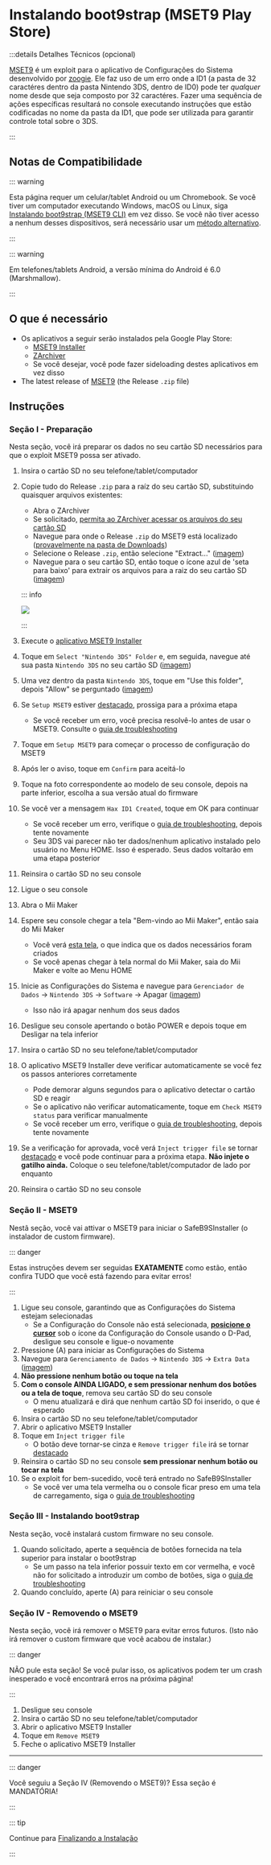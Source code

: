 # Instalando boot9strap (MSET9 Play Store)

:::details Detalhes Técnicos (opcional)

[MSET9](https://github.com/zoogie/MSET9) é um exploit para o aplicativo de Configurações do Sistema desenvolvido por [zoogie](https://github.com/zoogie). Ele faz uso de um erro onde a ID1 (a pasta de 32 caractéres dentro da pasta Nintendo 3DS, dentro de ID0) pode ter _qualquer_ nome desde que seja composto por 32 caractéres. Fazer uma sequência de ações específicas resultará no console executando instruções que estão codificadas no nome da pasta da ID1, que pode ser utilizada para garantir controle total sobre o 3DS.

:::

## Notas de Compatibilidade

::: warning

Esta página requer um celular/tablet Android ou um Chromebook. Se você tiver um computador executando Windows, macOS ou Linux, siga [Instalando boot9strap (MSET9 CLI)](installing-boot9strap-\(mset9-cli\)) em vez disso. Se você não tiver acesso a nenhum desses dispositivos, será necessário usar um [método alternativo](https://wiki.hacks.guide/wiki/3DS:Alternate_Exploits).

:::

::: warning

Em telefones/tablets Android, a versão mínima do Android é 6.0 (Marshmallow).

:::

## O que é necessário

- Os aplicativos a seguir serão instalados pela Google Play Store:
    - [MSET9 Installer](https://play.google.com/store/apps/details?id=moe.saru.homebrew.console3ds.mset9_installer_android)
    - [ZArchiver](https://play.google.com/store/apps/details?id=ru.zdevs.zarchiver)
    - Se você desejar, você pode fazer sideloading destes aplicativos em vez disso
- The latest release of [MSET9](https://github.com/hacks-guide/MSET9/releases/latest) (the Release `.zip` file)

## Instruções

### Seção I - Preparação

Nesta seção, você irá preparar os dados no seu cartão SD necessários para que o exploit MSET9 possa ser ativado.

1. Insira o cartão SD no seu telefone/tablet/computador

2. Copie tudo do Release `.zip` para a raíz do seu cartão SD, substituindo quaisquer arquivos existentes:

    - Abra o ZArchiver
    - Se solicitado, [permita ao ZArchiver acessar os arquivos do seu cartão SD](/images/screenshots/mset9/zarchiver-allow.png)
    - Navegue para onde o Release `.zip` do MSET9 está localizado ([provavelmente na pasta de Downloads](/images/screenshots/mset9/zarchiver-zip-location.png))
    - Selecione o Release `.zip`, então selecione "Extract..." ([imagem](/images/screenshots/mset9/zarchiver-extract-1.png))
    - Navegue para o seu cartão SD, então toque o ícone azul de 'seta para baixo' para extrair os arquivos para a raiz do seu cartão SD ([imagem](/images/screenshots/mset9/zarchiver-extract-2.png))

    ::: info

    ![](/images/screenshots/mset9/mset9-root-layout-android.png)

    :::

3. Execute o [aplicativo MSET9 Installer](/images/screenshots/mset9/mset9-setup-android.png)

4. Toque em `Select "Nintendo 3DS" Folder` e, em seguida, navegue até sua pasta `Nintendo 3DS` no seu cartão SD ([imagem](/images/screenshots/mset9/select-mset9-folder-1.png))

5. Uma vez dentro da pasta `Nintendo 3DS`, toque em "Use this folder", depois "Allow" se perguntado ([imagem](/images/screenshots/mset9/select-mset9-folder-2.png))

6. Se `Setup MSET9` estiver [destacado](/images/screenshots/mset9/setup-mset9-highlighted.png), prossiga para a próxima etapa
    - Se você receber um erro, você precisa resolvê-lo antes de usar o MSET9. Consulte o [guia de troubleshooting](troubleshooting-mset9)

7. Toque em `Setup MSET9` para começar o processo de configuração do MSET9

8. Após ler o aviso, toque em `Confirm` para aceitá-lo

9. Toque na foto correspondente ao modelo de seu console, depois na parte inferior, escolha a sua versão atual do firmware

10. Se você ver a mensagem `Hax ID1 Created`, toque em OK para continuar
    - Se você receber um erro, verifique o [guia de troubleshooting](troubleshooting-mset9), depois tente novamente
    - Seu 3DS vai parecer não ter dados/nenhum aplicativo instalado pelo usuário no Menu HOME. Isso é esperado. Seus dados voltarão em uma etapa posterior

11. Reinsira o cartão SD no seu console

12. Ligue o seu console

13. Abra o Mii Maker

14. Espere seu console chegar a tela "Bem-vindo ao Mii Maker", então saia do Mii Maker
    - Você verá [esta tela](/images/screenshots/mset9/mii-extdata.png), o que indica que os dados necessários foram criados
    - Se você apenas chegar à tela normal do Mii Maker, saia do Mii Maker e volte ao Menu HOME

15. Inicie as Configurações do Sistema e navegue para `Gerenciador de Dados` -> `Nintendo 3DS` -> `Software` -> Apagar ([imagem](/images/screenshots/database-reset.jpg))
    - Isso não irá apagar nenhum dos seus dados

16. Desligue seu console apertando o botão POWER e depois toque em Desligar na tela inferior

17. Insira o cartão SD no seu telefone/tablet/computador

18. O aplicativo MSET9 Installer deve verificar automaticamente se você fez os passos anteriores corretamente
    - Pode demorar alguns segundos para o aplicativo detectar o cartão SD e reagir
    - Se o aplicativo não verificar automaticamente, toque em `Check MSET9 status` para verificar manualmente
    - Se você receber um erro, verifique o [guia de troubleshooting](troubleshooting-mset9), depois tente novamente

19. Se a verificação for aprovada, você verá `Inject trigger file` se tornar [destacado](/images/screenshots/mset9/inject-trigger-highlighted.png) e você pode continuar para a próxima etapa. **Não injete o gatilho ainda.** Coloque o seu telefone/tablet/computador de lado por enquanto

20. Reinsira o cartão SD no seu console

### Seção II - MSET9

Nestã seção, você vai attivar o MSET9 para iniciar o SafeB9SInstaller (o instalador de custom firmware).

::: danger

Estas instruções devem ser seguidas **EXATAMENTE** como estão, então confira TUDO que você está fazendo para evitar erros!

:::

1. Ligue seu console, garantindo que as Configurações do Sistema estejam selecionadas
    - Se a Configuração do Console não está selecionada, **[posicione o cursor](/images/screenshots/mset9/hover-settings.png)** sob o ícone da Configuração do Console usando o D-Pad, desligue seu console e ligue-o novamente
2. Pressione (A) para iniciar as Configurações do Sistema
3. Navegue para `Gerenciamento de Dados` -> `Nintendo 3DS` -> `Extra Data` ([imagem](/images/screenshots/mset9/settings-extdata.png))
4. **Não pressione nenhum botão ou toque na tela**
5. **Com o console AINDA LIGADO, e sem pressionar nenhum dos botões ou a tela de toque**, remova seu cartão SD do seu console
    - O menu atualizará e dirá que nenhum cartão SD foi inserido, o que é esperado
6. Insira o cartão SD no seu telefone/tablet/computador
7. Abrir o aplicativo MSET9 Installer
8. Toque em `Inject trigger file`
    - O botão deve tornar-se cinza e `Remove trigger file` irá se tornar [destacado](/images/screenshots/mset9/remove-trigger-highlighted.png)
9. Reinsira o cartão SD no seu console **sem pressionar nenhum botão ou tocar na tela**
10. Se o exploit for bem-sucedido, você terá entrado no SafeB9SInstaller
    - Se você ver uma tela vermelha ou o console ficar preso em uma tela de carregamento, siga o [guia de troubleshooting](troubleshooting-mset9)

### Seção III - Instalando boot9strap

Nesta seção, você instalará custom firmware no seu console.

1. Quando solicitado, aperte a sequência de botões fornecida na tela superior para instalar o boot9strap
    - Se um passo na tela inferior possuir texto em cor vermelha, e você não for solicitado a introduzir um combo de botões, siga o [guia de troubleshooting](troubleshooting-mset9)
2. Quando concluído, aperte (A) para reiniciar o seu console

<!--@include: ./_include/configure-luma3ds.md -->

### Seção IV - Removendo o MSET9

Nesta seção, você irá remover o MSET9 para evitar erros futuros. (Isto não irá remover o custom firmware que você acabou de instalar.)

::: danger

NÃO pule esta seção! Se você pular isso, os aplicativos podem ter um crash inesperado e você encontrará erros na próxima página!

:::

1. Desligue seu console
2. Insira o cartão SD no seu telefone/tablet/computador
3. Abrir o aplicativo MSET9 Installer
4. Toque em `Remove MSET9`
5. Feche o aplicativo MSET9 Installer

<!--@include: ./_include/luma3ds-installed-note.md -->

___

::: danger

Você seguiu a Seção IV (Removendo o MSET9)? Essa seção é MANDATÓRIA!

:::

::: tip

Continue para [Finalizando a Instalação](finalizing-setup)

:::
